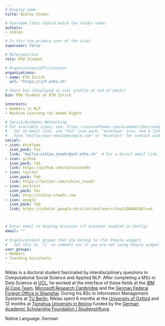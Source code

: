 ```yaml
---
# Display name
title: Niklas Stoehr

# Username (this should match the folder name)
authors:
- niklas

# Is this the primary user of the site?
superuser: false

# Role/position
role: PhD Student

# Organizations/Affiliations
organizations:
- name: ETH Zürich
  url: "https://inf.ethz.ch"

# Short bio (displayed in user profile at end of posts)
bio: PhD Student at ETH Zürich

interests:
- Numbers in NLP
- Machine Learning for Human Rights 

# Social/Academic Networking
# For available icons, see: https://sourcethemes.com/academic/docs/widgets/#icons
#   For an email link, use "fas" icon pack, "envelope" icon, and a link in the
#   form "mailto:your-email@example.com" or "#contact" for contact widget.
social:
- icon: envelope
  icon_pack: fas
  link: "mailto:niklas.stoehr@inf.ethz.ch"  # For a direct email link, use "mailto:test@example.org".
- icon: github
  icon_pack: fab
  link: https://github.com/niklasstoehr
- icon: twitter
  icon_pack: fab
  link: https://twitter.com/niklas_stoehr
- icon: portrait
  icon_pack: fas
  link: http://niklas-stoehr.com
- icon: google
  icon_pack: fab
  link: https://scholar.google.ch/citations?user=lYwy2iEAAAAJ&hl=en



# Enter email to display Gravatar (if Gravatar enabled in Config)
email: ""
  
# Organizational groups that you belong to (for People widget)
#   Set this to `[]` or comment out if you are not using People widget.  
user_groups:
- Members
- Teaching Assistants
---
```

Niklas is a doctoral student fascinated by interdisciplinary questions in Computational Social Science and Applied NLP. After completing a MSc in Data Science at [UCL](https://www.ucl.ac.uk/computer-science/), he worked at the interface of these fields at the [IBM AI Core Team](https://www.ibm.com/watson), [Microsoft Research Cambridge](https://www.microsoft.com/en-us/research/lab/microsoft-research-cambridge/) and the [German Federal Foreign Office in Shanghai](https://www.auswaertiges-amt.de/en). During his BSc in Information Management Systems at [TU Berlin](https://www.eecs.tu-berlin.de/menue/about_us/parameter/en/), Niklas spent 6 months at the [University of Oxford](http://www.cs.ox.ac.uk) and 12 months at [Tsinghua University in Beijing](http://www.cs.tsinghua.edu.cn/publish/csen/index.html) funded by the [German Academic Scholarship Foundation / Studienstiftung](https://www.studienstiftung.de/en/).

Native Language: German